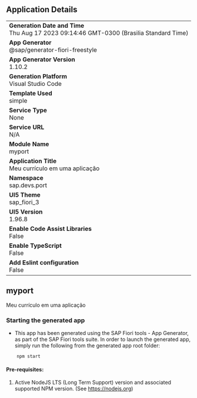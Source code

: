 ## Application Details
|               |
| ------------- |
|**Generation Date and Time**<br>Thu Aug 17 2023 09:14:46 GMT-0300 (Brasilia Standard Time)|
|**App Generator**<br>@sap/generator-fiori-freestyle|
|**App Generator Version**<br>1.10.2|
|**Generation Platform**<br>Visual Studio Code|
|**Template Used**<br>simple|
|**Service Type**<br>None|
|**Service URL**<br>N/A
|**Module Name**<br>myport|
|**Application Title**<br>Meu currículo em uma aplicação|
|**Namespace**<br>sap.devs.port|
|**UI5 Theme**<br>sap_fiori_3|
|**UI5 Version**<br>1.96.8|
|**Enable Code Assist Libraries**<br>False|
|**Enable TypeScript**<br>False|
|**Add Eslint configuration**<br>False|

## myport

Meu currículo em uma aplicação

### Starting the generated app

-   This app has been generated using the SAP Fiori tools - App Generator, as part of the SAP Fiori tools suite.  In order to launch the generated app, simply run the following from the generated app root folder:

```
    npm start
```

#### Pre-requisites:

1. Active NodeJS LTS (Long Term Support) version and associated supported NPM version.  (See https://nodejs.org)


